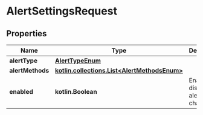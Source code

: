 
# AlertSettingsRequest

## Properties
Name | Type | Description | Notes
------------ | ------------- | ------------- | -------------
**alertType** | [**AlertTypeEnum**](AlertTypeEnum.md) |  | 
**alertMethods** | [**kotlin.collections.List&lt;AlertMethodsEnum&gt;**](AlertMethodsEnum.md) |  |  [optional]
**enabled** | **kotlin.Boolean** | Enable or disable this alert channel |  [optional]




